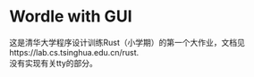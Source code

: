 # Wordle with GUI
这是清华大学程序设计训练Rust（小学期）的第一个大作业，文档见https://lab.cs.tsinghua.edu.cn/rust.  
没有实现有关tty的部分。
